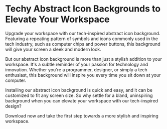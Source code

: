 <!--font:Montserrat-->

# Techy Abstract Icon Backgrounds to Elevate Your Workspace

Upgrade your workspace with our tech-inspired abstract icon background. Featuring a repeating pattern of symbols and icons commonly used in the tech industry, such as computer chips and power buttons, this background will give your screen a sleek and modern look.

But our abstract icon background is more than just a stylish addition to your workspace. It's a subtle reminder of your passion for technology and innovation. Whether you're a programmer, designer, or simply a tech enthusiast, this background will inspire you every time you sit down at your computer.

Installing our abstract icon background is quick and easy, and it can be customized to fit any screen size. So why settle for a bland, uninspiring background when you can elevate your workspace with our tech-inspired design?

Download now and take the first step towards a more stylish and inspiring workspace.

<!--

Write me markdown content of website with wallpaper:

"A wallpaper with a repeating pattern of abstract icons and symbols commonly used in the tech industry, such as computer chips and power buttons."

The header of the page should not be copy of the text but rather a real content of the website which is using this wallpaper.


---


# Tech-Inspired Wallpaper for Your Desktop

Add some flair to your computer desktop with our tech-inspired wallpaper featuring a repeating pattern of abstract icons and symbols commonly used in the tech industry. The design includes computer chips, power buttons, and other elements that will make your screen look sleek and modern.

Whether you're a tech enthusiast or just looking for a fresh new look for your desktop, this wallpaper is sure to impress. It's easy to install and can be customized to fit any screen size.

Download our tech-inspired wallpaper today and give your desktop the upgrade it deserves!


---


Heading should not include word "wallpaper". The website should not be about the wallpaper itself, wallpaper is just a related background, rewrite whole content.


---


# Elevate Your Tech Experience with Our Abstract Icon Wallpaper

Our tech-inspired wallpaper is the perfect way to add a touch of modernity and sophistication to your computer desktop. Featuring a repeating pattern of abstract icons and symbols commonly used in the tech industry, such as computer chips and power buttons, this wallpaper will give your screen a sleek and stylish look.

Not only does our abstract icon wallpaper look great, but it also serves as a subtle reminder of your passion for technology. Whether you're a programmer, designer, or simply a tech enthusiast, this wallpaper is sure to inspire you every time you sit down at your computer.

Installing our wallpaper is quick and easy, and it can be customized to fit any screen size. So why settle for a boring, generic background when you can elevate your tech experience with our abstract icon wallpaper?

Download now and take the first step towards a more stylish and inspiring workspace.


---


Heading should not include word "wallpaper". The website should not be about the wallpaper itself, wallpaper is just a related background, rewrite whole content.


---


# Elevate Your Tech Experience with Our Abstract Icon Background

Upgrade your computer desktop with our tech-inspired abstract icon background. Featuring a repeating pattern of symbols and icons commonly used in the tech industry, such as computer chips and power buttons, this background will give your screen a sleek and modern look.

But our abstract icon background is more than just a stylish addition to your workspace. It's a subtle reminder of your passion for technology and innovation. Whether you're a programmer, designer, or simply a tech enthusiast, this background will inspire you every time you sit down at your computer.

Installing our abstract icon background is quick and easy, and it can be customized to fit any screen size. So why settle for a bland, uninspiring background when you can elevate your tech experience with our abstract icon design?

Download now and take the first step towards a more stylish and inspiring workspace.


---


Heading is too long, rewrite whole content.


---


# Elevate Your Workspace with Our Tech-Inspired Abstract Icon Background

Upgrade your workspace with our tech-inspired abstract icon background. Featuring a repeating pattern of symbols and icons commonly used in the tech industry, such as computer chips and power buttons, this background will give your screen a sleek and modern look.

But our abstract icon background is more than just a stylish addition to your workspace. It's a subtle reminder of your passion for technology and innovation. Whether you're a programmer, designer, or simply a tech enthusiast, this background will inspire you every time you sit down at your computer.

Installing our abstract icon background is quick and easy, and it can be customized to fit any screen size. So why settle for a bland, uninspiring background when you can elevate your workspace with our tech-inspired design?

Download now and take the first step towards a more stylish and inspiring workspace.


---


Write me a Google font which is best fitting for the website.

Pick from the list:
- Raleway
- Orbitron
- Lobster
- Open Sans
- Roboto
- Great Vibes
- Barlow Condensed
- Dancing Script
- Exo 2
- Alegreya
- Lato
- Futura
- Poppins
- Playfair Display
- IBM Plex Sans
- Montserrat
- Inter


Write just the font name nothing else.


---


Montserrat

-->
